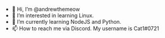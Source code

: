 - 👋 Hi, I’m @andrewthemeow
- 👀 I’m interested in learning Linux.
- 🌱 I’m currently learning NodeJS and Python.
- 📫 How to reach me via Discord. My username is Cat1#0721

<!---
andrewthemeow/andrewthemeow is a ✨ special ✨ repository because its `README.md` (this file) appears on your GitHub profile.
You can click the Preview link to take a look at your changes.
--->

